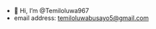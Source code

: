 - 👋 Hi, I’m @Temiloluwa967
- email address: temiloluwabusayo5@gmail.com

<!---
Temiloluwa967/Temiloluwa967 is a ✨ special ✨ repository because its `README.md` (this file) appears on your GitHub profile.
You can click the Preview link to take a look at your changes.
--->

